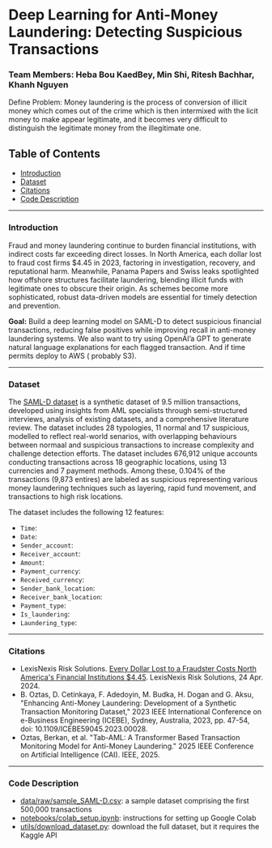 <h1> Deep Learning for Anti-Money Laundering: Detecting Suspicious Transactions </h1>

<h3>Team Members: Heba Bou KaedBey, Min Shi, Ritesh Bachhar, Khanh Nguyen </h3>

Define Problem: Money laundering is the process of conversion of illicit money which comes out of the crime which is then intermixed with the licit money to make appear legitimate, and it becomes very difficult to distinguish the legitimate money from the illegitimate one.



<h2 id="Table-of-Contents">Table of Contents</h2>

<ul>
    <li><a href="#Introduction">Introduction</a></li>
    <li><a href="#Dataset">Dataset</a></li>
    <li><a href="#Citations">Citations</a></li>
    <li><a href="#Code-Description">Code Description</a></li>
</ul>

---

<h3 id="Introduction">Introduction</h3>

Fraud and money laundering continue to burden financial institutions, with indirect costs far exceeding direct losses. In North America, each dollar lost to fraud cost firms $4.45 in 2023, factoring in investigation, recovery, and reputational harm. Meanwhile, Panama Papers and Swiss leaks spotlighted how offshore structures facilitate laundering, blending illicit funds with legitimate ones to obscure their origin. As schemes become more sophisticated, robust data-driven models are essential for timely detection and prevention.

**Goal:** Build a deep learning model on SAML-D to detect suspicious financial transactions, reducing false positives while improving recall in anti-money laundering systems. We also want to try using OpenAI’a GPT to generate natural language explanations for each flagged transaction. And if time permits deploy to AWS ( probably S3).

---

<h3 id="Dataset">Dataset</h3>

The <a href="https://www.kaggle.com/datasets/berkanoztas/synthetic-transaction-monitoring-dataset-aml/data">SAML-D dataset</a> is a synthetic dataset of 9.5 million transactions, developed using insights from AML specialists through semi-structured interviews, analysis of existing datasets, and a comprehensive literature review. The dataset includes 28 typologies, 11 normal and 17 suspicious, modelled to reflect real-world senarios, with overlapping behaviours between normaal and suspicious transactions to increase complexity and challenge detection efforts. The dataset includes 676,912 unique accounts conducting transactions across 18 geographic locations, using 13 currencies and 7 payment methods. Among these, 0.104% of the transactions (9,873 entires) are labeled as suspicious representing various money laundering techniques such as layering, rapid fund movement, and transactions to high risk locations.

The dataset includes the following 12 features:

- `Time`:
- `Date`:
- `Sender_account`:
- `Receiver_account`:
- `Amount`:
- `Payment_currency`:
- `Received_currency`:
- `Sender_bank_location`:
- `Receiver_bank_location`:
- `Payment_type`:
- `Is_laundering`:
- `Laundering_type`:

---

<h3 id="Citations">Citations</h3>
<ul>
<li>LexisNexis Risk Solutions. <a href=https://risk.lexisnexis.com/about-us/press-room/press-release/20240424-tcof-financial-services-lending>Every Dollar Lost to a Fraudster Costs North America's Financial Institutions $4.45</a>. LexisNexis Risk Solutions, 24 Apr. 2024.</li>
<li> B. Oztas, D. Cetinkaya, F. Adedoyin, M. Budka, H. Dogan and G. Aksu, "Enhancing Anti-Money Laundering: Development of a Synthetic Transaction Monitoring Dataset," 2023 IEEE International Conference on e-Business Engineering (ICEBE), Sydney, Australia, 2023, pp. 47-54, doi: 10.1109/ICEBE59045.2023.00028.</li>
<li>Oztas, Berkan, et al. "Tab-AML: A Transformer Based Transaction Monitoring Model for Anti-Money Laundering." 2025 IEEE Conference on Artificial Intelligence (CAI). IEEE, 2025.</li>
</ul>


---

<h3 id="Code-Description">Code Description</h3>

- [data/raw/sample_SAML-D.csv](https://github.com/hebabkb/Deep-Learning-for-Anti-Money-Laundering-Detecting-Suspicious-Transactions/blob/main/data/raw/sample_SAML-D.csv): a sample dataset comprising the first 500,000 transactions
- [notebooks/colab_setup.ipynb](https://github.com/hebabkb/Deep-Learning-for-Anti-Money-Laundering-Detecting-Suspicious-Transactions/blob/main/notebooks/colab_setup.ipynb): instructions for setting up Google Colab
- [utils/download_dataset.py](https://github.com/hebabkb/Deep-Learning-for-Anti-Money-Laundering-Detecting-Suspicious-Transactions/blob/main/utils/download_dataset.py): download the full dataset, but it requires the Kaggle API

